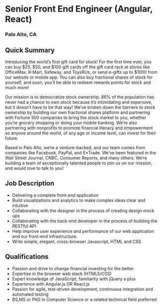# Senior Front End Engineer (Angular, React)
### Palo Alto, CA

## Quick Summary
Introducing the world’s first gift card for stock! For the first time ever, you can buy $25, $50, and $100 gift cards off the gift card rack at stores like OfficeMax, K-Mart, Safeway, and ToysRUs, or send e-gifts up to $1000 from our website or mobile app. You can also buy fractional shares of stock for yourself, and soon, you’ll be able to redeem rewards points for stock and much more!

Our mission is to democratize stock ownership. 86% of the population has never had a chance to own stock because it’s intimidating and expensive, but it doesn’t have to be that way! We’ve broken down the barriers to stock ownership by building our own fractional shares platform and partnering with Fortune 500 companies to bring the stock market to you, whether you’re grocery shopping or doing your mobile banking. We’re also partnering with nonprofits to promote financial literacy and empowerment so anyone around the world, of any age or income level, can invest for their future.

Based in Palo Alto, we’re a venture-backed, and our team comes from companies like Facebook, PayPal, and E*Trade. We’ve been featured in the Wall Street Journal, CNBC, Consumer Reports, and many others. We’re building a team of exceptionally talented people to join us on our mission, and would love to talk to you!

## Job Description
+ Delivering a complete front end application
+ Build visualizations and analytics to make complex ideas clear and intuitive
+ Collaborating with the designer in the process of creating design mock ups
+ Collaborating with the back-end developer in the process of building the RESTful API
+ Help improve user experience and performance of our web application and our front-end infrastructure.
+ Write simple, elegant, cross-browser Javascript, HTML and CSS

## Qualifications
+ Passion and drive to change financial investing for the better
+ Expertise in the browser web stack (HTML5/CSS)
+ Expert knowledge of JavaScript, familiarity with jQuery a plus
+ Experience with Angular.js OR React.js
+ Passion for agile, test-driven development, continuous integration and automated testing
+ BS,MS or PhD in Computer Science or a related technical field preferred

